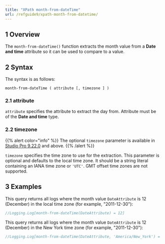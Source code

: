 ```yaml
---
title: "XPath month-from-dateTime"
url: /refguide9/xpath-month-from-datetime/
---
```


## 1 Overview

The `month-from-dateTime()` function extracts the month value from a **Date and time** attribute so it can be used to compare to a value.

## 2 Syntax

The syntax is as follows:

```
month-from-dateTime ( attribute [, timezone ] )
```

### 2.1 attribute

`attribute` specifies the attribute to extract the day from. Attribute must be of the **Date and time** type.

### 2.2 timezone

{{% alert color="info" %}}
The optional `timezone` parameter is available in [Studio Pro 9.22.0](/releasenotes/studio-pro/9.22/) and above. 
{{% /alert %}}

`timezone` specifies the time zone to use for the extraction. This parameter is optional and defaults to the local time zone. It should be a string literal containing an IANA time zone or `'UTC'`. GMT offset time zones are not supported.

## 3 Examples

This query returns all logs where the month value `DateAttribute` is 12 (December) in the local time zone (for example, "2011-12-30"):

```java {linenos=false}
//Logging.Log[month-from-dateTime(DateAttribute) = 12]
```

This query returns all logs where the month value `DateAttribute` is 12 (December) in the New York time zone (for example, "2011-12-30"):

```java {linenos=false}
//Logging.Log[month-from-dateTime(DateAttribute, 'America/New_York') = 12]
```
